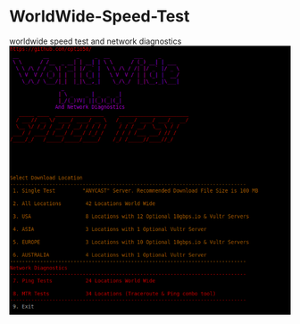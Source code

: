 # WorldWide-Speed-Test
worldwide speed test and network diagnostics 
 ![ScreenShot](https://github.com/optio50/WorldWide-Speed-Test/blob/master/Speed-Test-Screen.png?raw=true|alt=octocat)
